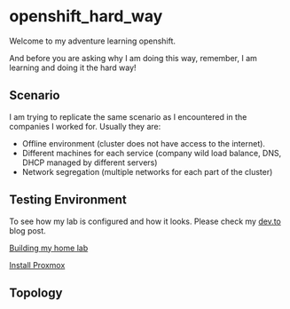 # openshift_hard_way

Welcome to my adventure learning openshift. 

And before you are asking why I am doing this way, remember, I am learning and doing it the hard way!


## Scenario

I am trying to replicate the same scenario as I encountered in the companies I worked for. Usually they are:



* Offline environment (cluster does not have access to the internet).
* Different machines for each service (company wild load balance, DNS, DHCP managed by different servers)
* Network segregation (multiple networks for each part of the cluster)


## Testing Environment

To see how my lab is configured and how it looks. Please check my [dev.to](dev.to) blog post.

[Building my home lab](https://dev.to/andre_rocha_b9cf185456d05/building-my-home-lab-10ff)

[Install Proxmox](https://dev.to/andre_rocha_b9cf185456d05/installing-proxmox-9-4c8l)


## Topology
